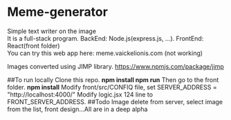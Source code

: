# Meme-generator
Simple text writer on the image<br>
It is a full-stack program. BackEnd: Node.js(express.js, ...). FrontEnd: React(front folder)<br>
You can try this web app here: meme.vaickelionis.com (not working) <br>

Images converted using JIMP library.
https://www.npmjs.com/package/jimp

##To run locally
Clone this repo.
<b>npm install 
npm run</b>
Then go to the front folder. 
<b>npm install</b>
Modify front/src/CONFIQ file, set SERVER_ADDRESS = "http://localhost:4000/"
Modify logic.jsx 124 line to FRONT_SERVER_ADDRESS. 
##Todo
Image delete from server, select image from the list, front design...All are in a deep alpha 
